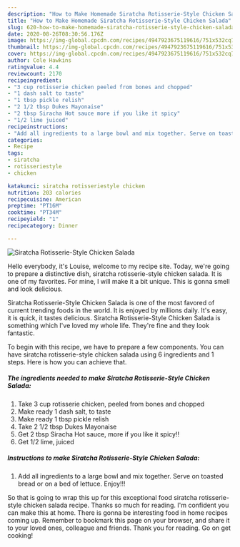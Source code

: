 ```yaml
---
description: "How to Make Homemade Siratcha Rotisserie-Style Chicken Salada"
title: "How to Make Homemade Siratcha Rotisserie-Style Chicken Salada"
slug: 620-how-to-make-homemade-siratcha-rotisserie-style-chicken-salada
date: 2020-08-26T08:30:56.176Z
image: https://img-global.cpcdn.com/recipes/4947923675119616/751x532cq70/siratcha-rotisserie-style-chicken-salada-recipe-main-photo.jpg
thumbnail: https://img-global.cpcdn.com/recipes/4947923675119616/751x532cq70/siratcha-rotisserie-style-chicken-salada-recipe-main-photo.jpg
cover: https://img-global.cpcdn.com/recipes/4947923675119616/751x532cq70/siratcha-rotisserie-style-chicken-salada-recipe-main-photo.jpg
author: Cole Hawkins
ratingvalue: 4.4
reviewcount: 2170
recipeingredient:
- "3 cup rotisserie chicken peeled from bones and chopped"
- "1 dash salt to taste"
- "1 tbsp pickle relish"
- "2 1/2 tbsp Dukes Mayonaise"
- "2 tbsp Siracha Hot sauce more if you like it spicy"
- "1/2 lime juiced"
recipeinstructions:
- "Add all ingredients to a large bowl and mix together. Serve on toasted bread or on a bed of lettuce. Enjoy!!!"
categories:
- Recipe
tags:
- siratcha
- rotisseriestyle
- chicken

katakunci: siratcha rotisseriestyle chicken 
nutrition: 203 calories
recipecuisine: American
preptime: "PT16M"
cooktime: "PT34M"
recipeyield: "1"
recipecategory: Dinner

---
```



![Siratcha Rotisserie-Style Chicken Salada](https://img-global.cpcdn.com/recipes/4947923675119616/751x532cq70/siratcha-rotisserie-style-chicken-salada-recipe-main-photo.jpg)

Hello everybody, it's Louise, welcome to my recipe site. Today, we're going to prepare a distinctive dish, siratcha rotisserie-style chicken salada. It is one of my favorites. For mine, I will make it a bit unique. This is gonna smell and look delicious.



Siratcha Rotisserie-Style Chicken Salada is one of the most favored of current trending foods in the world. It is enjoyed by millions daily. It's easy, it is quick, it tastes delicious. Siratcha Rotisserie-Style Chicken Salada is something which I've loved my whole life. They're fine and they look fantastic.


To begin with this recipe, we have to prepare a few components. You can have siratcha rotisserie-style chicken salada using 6 ingredients and 1 steps. Here is how you can achieve that.

<!--inarticleads1-->

##### The ingredients needed to make Siratcha Rotisserie-Style Chicken Salada:

1. Take 3 cup rotisserie chicken, peeled from bones and chopped
1. Make ready 1 dash salt, to taste
1. Make ready 1 tbsp pickle relish
1. Take 2 1/2 tbsp Dukes Mayonaise
1. Get 2 tbsp Siracha Hot sauce, more if you like it spicy!!
1. Get 1/2 lime, juiced




<!--inarticleads2-->

##### Instructions to make Siratcha Rotisserie-Style Chicken Salada:

1. Add all ingredients to a large bowl and mix together. Serve on toasted bread or on a bed of lettuce. Enjoy!!!




So that is going to wrap this up for this exceptional food siratcha rotisserie-style chicken salada recipe. Thanks so much for reading. I'm confident you can make this at home. There is gonna be interesting food in home recipes coming up. Remember to bookmark this page on your browser, and share it to your loved ones, colleague and friends. Thank you for reading. Go on get cooking!
